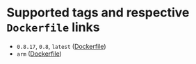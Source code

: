 # Supported tags and respective `Dockerfile` links

- `0.8.17`, `0.8`, `latest`
  ([Dockerfile](https://github.com/chadrien/docker/blob/74e626c7a6618ce21baefe477e844d2426ebb59e/irssi/Dockerfile))
- `arm`
  ([Dockerfile](https://github.com/chadrien/docker/blob/d064228cf0938de3884d3fa5f2905506f6195b36/irssi/Dockerfile))
